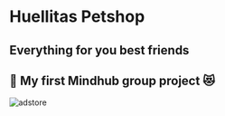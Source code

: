 # Huellitas Petshop
## Everything for you best friends
## :dog: My first Mindhub group project 😻

![adstore](assets/images/LOGO_HUELLITAS.png)
